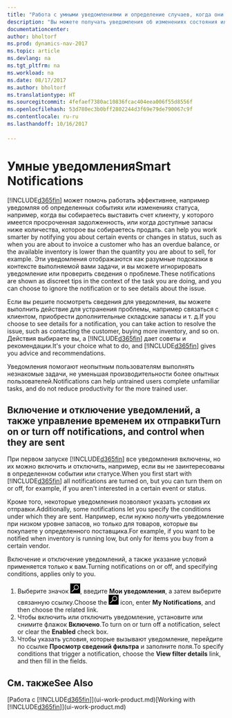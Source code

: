 ```yaml
---
title: "Работа с умными уведомлениями и определение случаев, когда они должны отображаться"
description: "Вы можете получать уведомления об изменениях состояния или о событиях, например о просроченном платеже или о том, что запасы подходят к концу."
documentationcenter: 
author: bholtorf
ms.prod: dynamics-nav-2017
ms.topic: article
ms.devlang: na
ms.tgt_pltfrm: na
ms.workload: na
ms.date: 08/17/2017
ms.author: bholtorf
ms.translationtype: HT
ms.sourcegitcommit: 4fefaef7380ac10836fcac404eea006f55d8556f
ms.openlocfilehash: 53d780ec3b0bff2802244d3f69e79de790067c9f
ms.contentlocale: ru-ru
ms.lasthandoff: 10/16/2017

---
```

# <a name="smart-notifications"></a><span data-ttu-id="2f797-103">Умные уведомления</span><span class="sxs-lookup"><span data-stu-id="2f797-103">Smart Notifications</span></span>
[!INCLUDE[d365fin](includes/d365fin_md.md)]<span data-ttu-id="2f797-104"> может помочь работать эффективнее, например уведомляя об определенных событиях или изменениях статуса, например, когда вы собираетесь выставить счет клиенту, у которого имеется просроченная задолженность, или когда доступные запасы ниже количества, которое вы собираетесь продать.</span><span class="sxs-lookup"><span data-stu-id="2f797-104"> can help you work smarter by notifying you about certain events or changes in status, such as when you are about to invoice a customer who has an overdue balance, or the available inventory is lower than the quantity you are about to sell, for example.</span></span> <span data-ttu-id="2f797-105">Эти уведомления отображаются как разумные подсказки в контексте выполняемой вами задачи, и вы можете игнорировать уведомление или проверить сведения о проблеме.</span><span class="sxs-lookup"><span data-stu-id="2f797-105">These notifications are shown as discreet tips in the context of the task you are doing, and you can choose to ignore the notification or to see details about the issue.</span></span>  

<span data-ttu-id="2f797-106">Если вы решите посмотреть сведения для уведомления, вы можете выполнить действие для устранения проблемы, например связаться с клиентом, приобрести дополнительные складские запасы и т. д.</span><span class="sxs-lookup"><span data-stu-id="2f797-106">If you choose to see details for a notification, you can take action to resolve the issue, such as contacting the customer, buying more inventory, and so on.</span></span> <span data-ttu-id="2f797-107">Действия выбираете вы, а [!INCLUDE[d365fin](includes/d365fin_md.md)] дает советы и рекомендации.</span><span class="sxs-lookup"><span data-stu-id="2f797-107">It's your choice what to do, and [!INCLUDE[d365fin](includes/d365fin_md.md)] gives you advice and recommendations.</span></span>  

<span data-ttu-id="2f797-108">Уведомления помогают неопытным пользователям выполнять незнакомые задачи, не уменьшая производительности более опытных пользователей.</span><span class="sxs-lookup"><span data-stu-id="2f797-108">Notifications can help untrained users complete unfamiliar tasks, and do not reduce productivity for the more trained user.</span></span>  

## <a name="turn-on-or-turn-off-notifications-and-control-when-they-are-sent"></a><span data-ttu-id="2f797-109">Включение и отключение уведомлений, а также управление временем их отправки</span><span class="sxs-lookup"><span data-stu-id="2f797-109">Turn on or turn off notifications, and control when they are sent</span></span>
<span data-ttu-id="2f797-110">При первом запуске [!INCLUDE[d365fin](includes/d365fin_md.md)] все уведомления включены, но их можно включить и отключить, например, если вы не заинтересованы в определенном событии или статусе.</span><span class="sxs-lookup"><span data-stu-id="2f797-110">When you first start with [!INCLUDE[d365fin](includes/d365fin_md.md)] all notifications are turned on, but you can turn them on or off, for example, if you aren't interested in a certain event or status.</span></span>  
  
<span data-ttu-id="2f797-111">Кроме того, некоторые уведомления позволяют указать условия их отправки.</span><span class="sxs-lookup"><span data-stu-id="2f797-111">Additionally, some notifications let you specify the conditions under which they are sent.</span></span> <span data-ttu-id="2f797-112">Например, если нужно получить уведомление при низком уровне запасов, но только для товаров, которые вы покупаете у определенного поставщика.</span><span class="sxs-lookup"><span data-stu-id="2f797-112">For example, if you want to be notified when inventory is running low, but only for items you buy from a certain vendor.</span></span>  
  
<span data-ttu-id="2f797-113">Включение и отключение уведомлений, а также указание условий применяется только к вам.</span><span class="sxs-lookup"><span data-stu-id="2f797-113">Turning notifications on or off, and specifying conditions, applies only to you.</span></span>  

1. <span data-ttu-id="2f797-114">Выберите значок ![Поиск страницы или отчета](media/ui-search/search_small.png "Значок поиска страницы или отчета"), введите **Мои уведомления**, а затем выберите связанную ссылку.</span><span class="sxs-lookup"><span data-stu-id="2f797-114">Choose the ![Search for Page or Report](media/ui-search/search_small.png "Search for Page or Report icon") icon, enter **My Notifications**, and then choose the related link.</span></span>
2. <span data-ttu-id="2f797-115">Чтобы включить или отключить уведомление, установите или снимите флажок **Включено**.</span><span class="sxs-lookup"><span data-stu-id="2f797-115">To turn on or turn off a notification, select or clear the **Enabled** check box.</span></span>
3. <span data-ttu-id="2f797-116">Чтобы указать условия, которые вызывают уведомление, перейдите по ссылке **Просмотр сведений фильтра** и заполните поля.</span><span class="sxs-lookup"><span data-stu-id="2f797-116">To specify conditions that trigger a notification, choose the **View filter details** link, and then fill in the fields.</span></span>  

## <a name="see-also"></a><span data-ttu-id="2f797-117">См. также</span><span class="sxs-lookup"><span data-stu-id="2f797-117">See Also</span></span>
<span data-ttu-id="2f797-118">[Работа с [!INCLUDE[d365fin](includes/d365fin_md.md)]](ui-work-product.md)</span><span class="sxs-lookup"><span data-stu-id="2f797-118">[Working with [!INCLUDE[d365fin](includes/d365fin_md.md)]](ui-work-product.md)</span></span>

